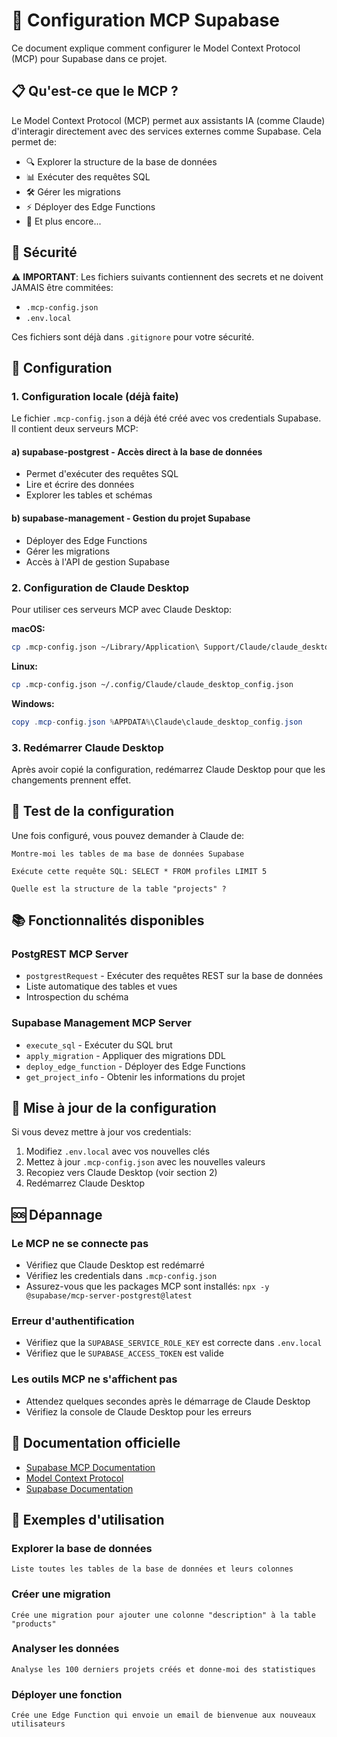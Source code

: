 # 🔌 Configuration MCP Supabase

Ce document explique comment configurer le Model Context Protocol (MCP) pour Supabase dans ce projet.

## 📋 Qu'est-ce que le MCP ?

Le Model Context Protocol (MCP) permet aux assistants IA (comme Claude) d'interagir directement avec des services externes comme Supabase. Cela permet de:
- 🔍 Explorer la structure de la base de données
- 📊 Exécuter des requêtes SQL
- 🛠️ Gérer les migrations
- ⚡ Déployer des Edge Functions
- 📝 Et plus encore...

## 🔐 Sécurité

⚠️ **IMPORTANT**: Les fichiers suivants contiennent des secrets et ne doivent JAMAIS être commitées:
- `.mcp-config.json`
- `.env.local`

Ces fichiers sont déjà dans `.gitignore` pour votre sécurité.

## 🚀 Configuration

### 1. Configuration locale (déjà faite)

Le fichier `.mcp-config.json` a déjà été créé avec vos credentials Supabase. Il contient deux serveurs MCP:

#### a) **supabase-postgrest** - Accès direct à la base de données
- Permet d'exécuter des requêtes SQL
- Lire et écrire des données
- Explorer les tables et schémas

#### b) **supabase-management** - Gestion du projet Supabase
- Déployer des Edge Functions
- Gérer les migrations
- Accès à l'API de gestion Supabase

### 2. Configuration de Claude Desktop

Pour utiliser ces serveurs MCP avec Claude Desktop:

**macOS:**
```bash
cp .mcp-config.json ~/Library/Application\ Support/Claude/claude_desktop_config.json
```

**Linux:**
```bash
cp .mcp-config.json ~/.config/Claude/claude_desktop_config.json
```

**Windows:**
```powershell
copy .mcp-config.json %APPDATA%\Claude\claude_desktop_config.json
```

### 3. Redémarrer Claude Desktop

Après avoir copié la configuration, redémarrez Claude Desktop pour que les changements prennent effet.

## 🧪 Test de la configuration

Une fois configuré, vous pouvez demander à Claude de:

```
Montre-moi les tables de ma base de données Supabase
```

```
Exécute cette requête SQL: SELECT * FROM profiles LIMIT 5
```

```
Quelle est la structure de la table "projects" ?
```

## 📚 Fonctionnalités disponibles

### PostgREST MCP Server
- `postgrestRequest` - Exécuter des requêtes REST sur la base de données
- Liste automatique des tables et vues
- Introspection du schéma

### Supabase Management MCP Server
- `execute_sql` - Exécuter du SQL brut
- `apply_migration` - Appliquer des migrations DDL
- `deploy_edge_function` - Déployer des Edge Functions
- `get_project_info` - Obtenir les informations du projet

## 🔄 Mise à jour de la configuration

Si vous devez mettre à jour vos credentials:

1. Modifiez `.env.local` avec vos nouvelles clés
2. Mettez à jour `.mcp-config.json` avec les nouvelles valeurs
3. Recopiez vers Claude Desktop (voir section 2)
4. Redémarrez Claude Desktop

## 🆘 Dépannage

### Le MCP ne se connecte pas
- Vérifiez que Claude Desktop est redémarré
- Vérifiez les credentials dans `.mcp-config.json`
- Assurez-vous que les packages MCP sont installés: `npx -y @supabase/mcp-server-postgrest@latest`

### Erreur d'authentification
- Vérifiez que la `SUPABASE_SERVICE_ROLE_KEY` est correcte dans `.env.local`
- Vérifiez que le `SUPABASE_ACCESS_TOKEN` est valide

### Les outils MCP ne s'affichent pas
- Attendez quelques secondes après le démarrage de Claude Desktop
- Vérifiez la console de Claude Desktop pour les erreurs

## 📖 Documentation officielle

- [Supabase MCP Documentation](https://github.com/supabase-community/supabase-mcp)
- [Model Context Protocol](https://modelcontextprotocol.io/)
- [Supabase Documentation](https://supabase.com/docs)

## 🎯 Exemples d'utilisation

### Explorer la base de données
```
Liste toutes les tables de la base de données et leurs colonnes
```

### Créer une migration
```
Crée une migration pour ajouter une colonne "description" à la table "products"
```

### Analyser les données
```
Analyse les 100 derniers projets créés et donne-moi des statistiques
```

### Déployer une fonction
```
Crée une Edge Function qui envoie un email de bienvenue aux nouveaux utilisateurs
```
